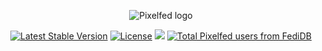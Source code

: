 <p align="center">
<picture>
  <source media="(prefers-color-scheme: dark)" srcset="https://pixelfed.nyc3.cdn.digitaloceanspaces.com/logos/pixelfed-full-color-dark.svg">
  <source media="(prefers-color-scheme: light)" srcset="https://pixelfed.nyc3.cdn.digitaloceanspaces.com/logos/pixelfed-full-color.svg">
  <img alt="Pixelfed logo" src="https://pixelfed.nyc3.cdn.digitaloceanspaces.com/logos/pixelfed-full-color.svg">
</picture>
</p>

<p align="center">
<a href="https://packagist.org/packages/pixelfed/pixelfed"><img src="https://poser.pugx.org/pixelfed/pixelfed/v/stable.svg" alt="Latest Stable Version"></a>
<a href="https://packagist.org/packages/pixelfed/pixelfed"><img src="https://poser.pugx.org/pixelfed/pixelfed/license.svg" alt="License"></a>
<a title="Crowdin" target="_blank" href="https://crowdin.com/project/pixelfed"><img src="https://badges.crowdin.net/pixelfed/localized.svg"></a>
<a href="https://fedidb.org/software/pixelfed"><img src="https://img.shields.io/badge/dynamic/json?url=https%3A%2F%2Fapi.fedidb.org%2Fv1%2Fsoftware%2Fpixelfed&query=%24.user_count&logo=pixelfed&logoColor=white&label=Total%20Users" alt="Total Pixelfed users from FediDB" /></a>
</p>
</p>
